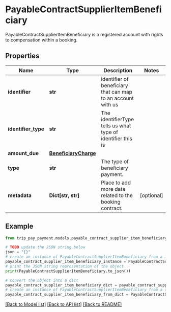 # PayableContractSupplierItemBeneficiary

PayableContractSupplierItemBeneficiary is a registered account with rights to compensation within a booking.

## Properties

Name | Type | Description | Notes
------------ | ------------- | ------------- | -------------
**identifier** | **str** | identifier of beneficiary that can map to an account with us | 
**identifier_type** | **str** | The identifierType tells us what type of identifier this is | 
**amount_due** | [**BeneficiaryCharge**](BeneficiaryCharge.md) |  | 
**type** | **str** | The type of beneficiary payment. | 
**metadata** | **Dict[str, str]** | Place to add more data related to the booking contract. | [optional] 

## Example

```python
from trip_pay_payment.models.payable_contract_supplier_item_beneficiary import PayableContractSupplierItemBeneficiary

# TODO update the JSON string below
json = "{}"
# create an instance of PayableContractSupplierItemBeneficiary from a JSON string
payable_contract_supplier_item_beneficiary_instance = PayableContractSupplierItemBeneficiary.from_json(json)
# print the JSON string representation of the object
print(PayableContractSupplierItemBeneficiary.to_json())

# convert the object into a dict
payable_contract_supplier_item_beneficiary_dict = payable_contract_supplier_item_beneficiary_instance.to_dict()
# create an instance of PayableContractSupplierItemBeneficiary from a dict
payable_contract_supplier_item_beneficiary_from_dict = PayableContractSupplierItemBeneficiary.from_dict(payable_contract_supplier_item_beneficiary_dict)
```
[[Back to Model list]](../README.md#documentation-for-models) [[Back to API list]](../README.md#documentation-for-api-endpoints) [[Back to README]](../README.md)


